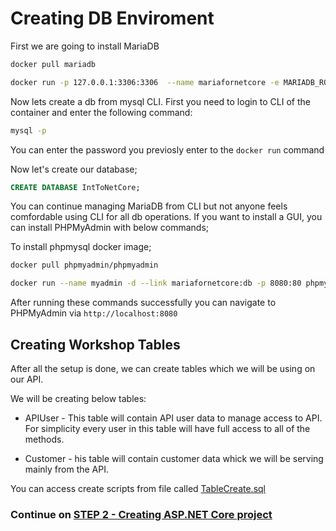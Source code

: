 # Creating DB Enviroment

First we are going to install MariaDB 

```bash
docker pull mariadb
```

```bash
docker run -p 127.0.0.1:3306:3306  --name mariafornetcore -e MARIADB_ROOT_PASSWORD=mariafornetcore -d mariadb:latest
```

Now lets create a db from mysql CLI. First you need to login to CLI of the container and enter the following command:

```bash
mysql -p
```

You can enter the password you previosly enter to the `docker run` command

Now let's create our database;
```sql
CREATE DATABASE IntToNetCore;
```

You can continue managing MariaDB from CLI but not anyone feels comfordable using CLI for all db operations. If you want to install a GUI, you can install PHPMyAdmin with below commands;

To install phpmysql docker image; 
```bash
docker pull phpmyadmin/phpmyadmin
```
```bash
docker run --name myadmin -d --link mariafornetcore:db -p 8080:80 phpmyadmin
```

After running these commands successfully you can navigate to PHPMyAdmin via `http://localhost:8080`


## Creating Workshop Tables

After all the setup is done, we can create tables which we will be using on our API.

We will be creating below tables:

- APIUser - This table will contain API user data to manage access to API. For simplicity every user in this table will have full access to all of the methods. 

- Customer - his table will contain customer data whick we will be serving mainly from the API.

You can access create scripts from file called [TableCreate.sql](TableCreate.sql)

### Continue on [STEP 2 - Creating ASP.NET Core project](STEP2-CreatingASPNETCoreProject.md)
